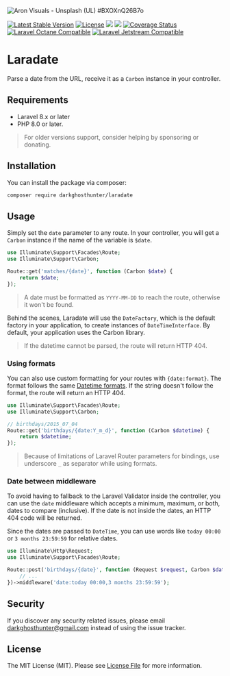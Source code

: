 ![Aron Visuals - Unsplash (UL) #BXOXnQ26B7o](https://images.unsplash.com/photo-1501139083538-0139583c060f?ixid=MnwxMjA3fDB8MHxwaG90by1wYWdlfHx8fGVufDB8fHx8&ixlib=rb-1.2.1&auto=format&fit=crop&w=1200&h=400&q=80)

[![Latest Stable Version](https://poser.pugx.org/darkghosthunter/laradate/v/stable)](https://packagist.org/packages/darkghosthunter/laradate) [![License](https://poser.pugx.org/darkghosthunter/laradate/license)](https://packagist.org/packages/darkghosthunter/laradate) ![](https://img.shields.io/packagist/php-v/darkghosthunter/laradate.svg) ![](https://github.com/DarkGhostHunter/Laradate/workflows/PHP%20Composer/badge.svg) [![Coverage Status](https://coveralls.io/repos/github/DarkGhostHunter/Laradate/badge.svg?branch=master)](https://coveralls.io/github/DarkGhostHunter/Laradate?branch=master) [![Laravel Octane Compatible](https://img.shields.io/badge/Laravel%20Octane-Compatible-success?style=flat&logo=laravel)](https://github.com/laravel/octane) [![Laravel Jetstream Compatible](https://img.shields.io/badge/Laravel%20Jetstream-Compatible-success?style=flat&logo=laravel)](https://jetstream.laravel.com/) 

# Laradate

Parse a date from the URL, receive it as a `Carbon` instance in your controller.

## Requirements

* Laravel 8.x or later
* PHP 8.0 or later.

> For older versions support, consider helping by sponsoring or donating.

## Installation

You can install the package via composer:

```bash
composer require darkghosthunter/laradate
```

## Usage

Simply set the `date` parameter to any route. In your controller, you will get a `Carbon` instance if the name of the variable is `$date`.

```php
use Illuminate\Support\Facades\Route;
use Illuminate\Support\Carbon;

Route::get('matches/{date}', function (Carbon $date) {
    return $date;
});
```

> A date must be formatted as `YYYY-MM-DD` to reach the route, otherwise it won't be found.

Behind the scenes, Laradate will use the `DateFactory`, which is the default factory in your application, to create instances of `DateTimeInterface`. By default, your application uses the Carbon library.

> If the datetime cannot be parsed, the route will return HTTP 404.

### Using formats

You can also use custom formatting for your routes with `{date:format}`. The format follows the same [Datetime formats](https://php.net/manual/datetime.createfromformat.php). If the string doesn't follow the format, the route will return an HTTP 404.

```php
use Illuminate\Support\Facades\Route;
use Illuminate\Support\Carbon;

// birthdays/2015_07_04
Route::get('birthdays/{date:Y_m_d}', function (Carbon $datetime) {
    return $datetime;
});
```

> Because of limitations of Laravel Router parameters for bindings, use underscore `_` as separator while using formats.

### Date between middleware

To avoid having to fallback to the Laravel Validator inside the controller, you can use the `date` middleware which accepts a minimum, maximum, or both, dates to compare (inclusive). If the date is not inside the dates, an HTTP 404 code will be returned.

Since the dates are passed to `DateTime`, you can use words like `today 00:00` or `3 months 23:59:59` for relative dates.

```php
use Illuminate\Http\Request;
use Illuminate\Support\Facades\Route;

Route::post('birthdays/{date}', function (Request $request, Carbon $date) {
    // ...
})->middleware('date:today 00:00,3 months 23:59:59');
```

## Security

If you discover any security related issues, please email darkghosthunter@gmail.com instead of using the issue tracker.

## License

The MIT License (MIT). Please see [License File](LICENSE.md) for more information.
